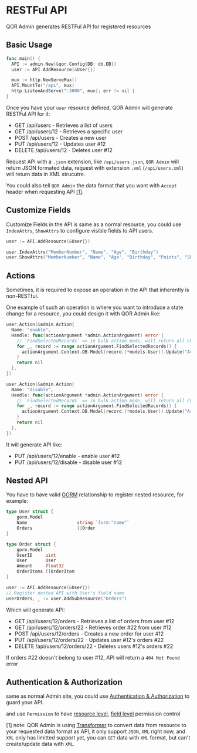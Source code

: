 # RESTFul API

QOR Admin generates RESTFul API for registered resources

## Basic Usage

```go
func main() {
  API := admin.New(&qor.Config{DB: db.DB})
  user := API.AddResource(&User{})

  mux := http.NewServeMux()
  API.MountTo("/api", mux)
  http.ListenAndServe(":3000", mux); err != nil {
}
```

Once you have your `user` resource defined, QOR Admin will generate RESTFul API for it:

* GET /api/users - Retrieves a list of users
* GET /api/users/12 - Retrieves a specific user
* POST /api/users - Creates a new user
* PUT /api/users/12 - Updates user #12
* DELETE /api/users/12 - Deletes user #12

Request API with a `.json` extension, like `/api/users.json`, `QOR Admin` will return JSON formated data, request with extension `.xml` (`/api/users.xml`) will return data in XML strucutre.

You could also tell `QOR Admin` the data format that you want with `Accept` header when requesting API [[1]](#transformer).

## Customize Fields

Customize Fields in the API is same as a normal resource, you could use `IndexAttrs`, `ShowAttrs` to configure visible fields to API users.

```go
user := API.AddResource(&User{})

user.IndexAttrs("MemberNumber", "Name", "Age", "Birthday")
user.ShowAttrs("MemberNumber", "Name", "Age", "Birthday", "Points", "ShippingAddress")
```

## Actions

Sometimes, it is required to expose an operation in the API that inherently is non-RESTful.

One example of such an operation is where you want to introduce a state change for a resource, you could design it with QOR Admin like:

```go
user.Action(&admin.Action{
  Name: "enable",
  Handle: func(actionArgument *admin.ActionArgument) error {
    // `FindSelectedRecords` => in bulk action mode, will return all checked records, in other mode, will return current record
    for _, record := range actionArgument.FindSelectedRecords() {
      actionArgument.Context.DB.Model(record.(*models.User)).Update("Active", true)
    }
    return nil
  },
})

user.Action(&admin.Action{
  Name: "disable",
  Handle: func(actionArgument *admin.ActionArgument) error {
    // `FindSelectedRecords` => in bulk action mode, will return all checked records, in other mode, will return current record
    for _, record := range actionArgument.FindSelectedRecords() {
      actionArgument.Context.DB.Model(record.(*models.User)).Update("Active", false)
    }
    return nil
  },
})
```

It will generate API like:

* PUT /api/users/12/enable  - enable user #12
* PUT /api/users/12/disable - disable user #12

## Nested API

You have to have valid [GORM](http://github.com/jinzhu/gorm) relationship to register nested resource, for example:

```go
type User struct {
    gorm.Model
    Name                   string `form:"name"`
    Orders                 []Order
}

type Order struct {
    gorm.Model
    UserID     uint
    User       User
    Amount     float32
    OrderItems []OrderItem
}

user := API.AddResource(&User{})
// Register nested API with User's field name
userOrders, _ := user.AddSubResource("Orders")
```

Which will generate API:

* GET /api/users/12/orders       - Retrieves a list of orders from user #12
* GET /api/users/12/orders/22    - Retrieves order #22 from user #12
* POST /api/users/12/orders      - Creates a new order for user #12
* PUT /api/users/12/orders/22    - Updates user #12's orders #22
* DELETE /api/users/12/orders/22 - Deletes users #12's orders #22

If orders #22 doesn't belong to user #12, API will return a `404 Not Found` error

## Authentication & Authorization

same as normal Admin site, you could use [Authentication & Authorization](/admin/authentication) to guard your API.

and use `Permission` to have [resource level](/admin/resources.md#resource-configuration), [field level](/admin/fields.md#customize-meta) permission control

<a id="transformer"></a>
[1] note: QOR Admin is using [Transformer](https://github.com/qor/admin/blob/master/transformer.go) to convert data from resource to your requested data format as API, it only support `JSON`, `XML` right now, and `XML` only has limitted support yet, you can `GET` data with `XML` format, but can't create/update data with `XML`.
